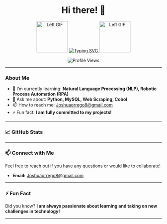 <h1 align="center">Hi there! 👋</h1>

<p align="center">
    <img src="https://media.giphy.com/media/QXwtfadqo7wbfmT46H/giphy.gif" width="100" height="100" alt="Left GIF">
    <a href="https://git.io/typing-svg">
        <img src="https://readme-typing-svg.herokuapp.com?font=VT323&color=16FF00&size=30&pause=1000&center=true&vCenter=true&repeat=true&width=435&lines=Hey!+It's+Joshua!;I'm+a+Software+Developer...;And+also+a+Telecomunication+Engineer;I+Hope+you+like+my+profile!" alt="Typing SVG">
    </a>
    <img src="https://media.giphy.com/media/h0Cq1ClzO3UpupFPjP/giphy.gif" width="100" height="100" alt="Left GIF">
</p>

<p align="center">
    <img src="https://komarev.com/ghpvc/?username=elyochuer&label=Profile%20views&color=0e75b6&style=flat" alt="Profile Views">
</p>

---

### About Me

- 🌱 I’m currently learning: **Natural Language Processing (NLP), Robotic Process Automation (RPA)**
- 💬 Ask me about: **Python, MySQL, Web Scraping, Cobol**
- 📫 How to reach me: [Joshuaorrego8@gmail.com](mailto:Joshuaorrego8@gmail.com)
- ⚡ Fun fact: **I am fully committed to my projects!**

---

### 📈 GitHub Stats
<!-- Optionally, you can add GitHub stats here if you want to display them -->
<!-- Example:
<p align="center">
    <img src="https://github-readme-stats.vercel.app/api?username=elyochuer&show_icons=true&theme=radical" alt="elyochuer's GitHub Stats">
</p>
-->

---

### 📫 Connect with Me
Feel free to reach out if you have any questions or would like to collaborate!

- **Email:** [Joshuaorrego8@gmail.com](mailto:Joshuaorrego8@gmail.com)

<!-- Add more ways to connect if available, e.g., LinkedIn, Twitter, Portfolio Website, etc. -->

---

### ⚡ Fun Fact
Did you know? **I am always passionate about learning and taking on new challenges in technology!**

---

<!-- Add any additional sections you might like, such as projects, skills, or featured repositories -->

